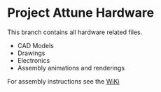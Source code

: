 # Project Attune Hardware

This branch contains all hardware related files.
- CAD Models
- Drawings
- Electronics
- Assembly animations and renderings  

For assembly instructions see the [WiKi](https://github.com/dlx-designlab/Attune/wiki/Scan-Sations)
